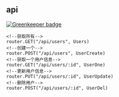 ## api

[![Greenkeeper badge](https://badges.greenkeeper.io/zanjs/golang-mysql-xorm.svg)](https://greenkeeper.io/)

```
<!--获取所有-->
router.GET("/api/users", Users)
<!--创建一个-->
router.POST("/api/users", UserCreate)
<!--获取一个用户信息-->
router.GET("/api/users/:id", UserOne)
<!--更新用户信息-->
router.PUT("/api/users/:id", UserUpdate)
<!--删除用户-->
router.POST("/api/users/:id", UserDel)
```